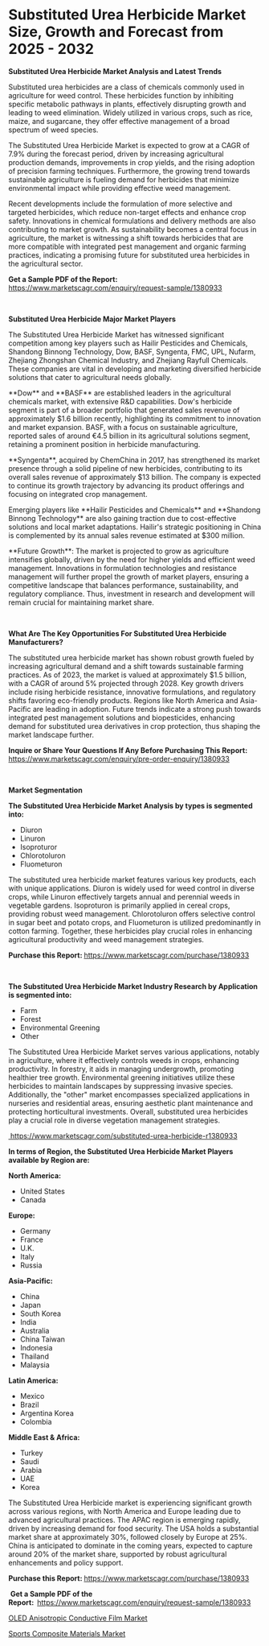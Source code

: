 <p><h1>Substituted Urea Herbicide Market Size, Growth and Forecast from 2025 - 2032</h1></p><p><strong>Substituted Urea Herbicide Market Analysis and Latest Trends</strong></p>
<p><p>Substituted urea herbicides are a class of chemicals commonly used in agriculture for weed control. These herbicides function by inhibiting specific metabolic pathways in plants, effectively disrupting growth and leading to weed elimination. Widely utilized in various crops, such as rice, maize, and sugarcane, they offer effective management of a broad spectrum of weed species.</p><p>The Substituted Urea Herbicide Market is expected to grow at a CAGR of 7.9% during the forecast period, driven by increasing agricultural production demands, improvements in crop yields, and the rising adoption of precision farming techniques. Furthermore, the growing trend towards sustainable agriculture is fueling demand for herbicides that minimize environmental impact while providing effective weed management. </p><p>Recent developments include the formulation of more selective and targeted herbicides, which reduce non-target effects and enhance crop safety. Innovations in chemical formulations and delivery methods are also contributing to market growth. As sustainability becomes a central focus in agriculture, the market is witnessing a shift towards herbicides that are more compatible with integrated pest management and organic farming practices, indicating a promising future for substituted urea herbicides in the agricultural sector.</p></p>
<p><strong>Get a Sample PDF of the Report:&nbsp;</strong> <a href="https://www.marketscagr.com/enquiry/request-sample/1380933?utm_campaign=2039&utm_medium=2&utm_source=Github&utm_content=ia&utm_term=02042025&utm_id=substituted-urea-herbicide">https://www.marketscagr.com/enquiry/request-sample/1380933</a></p>
<p>&nbsp;</p>
<p><strong>Substituted Urea Herbicide Major Market Players</strong></p>
<p><p>The Substituted Urea Herbicide Market has witnessed significant competition among key players such as Hailir Pesticides and Chemicals, Shandong Binnong Technology, Dow, BASF, Syngenta, FMC, UPL, Nufarm, Zhejiang Zhongshan Chemical Industry, and Zhejiang Rayfull Chemicals. These companies are vital in developing and marketing diversified herbicide solutions that cater to agricultural needs globally.</p><p>**Dow** and **BASF** are established leaders in the agricultural chemicals market, with extensive R&D capabilities. Dow's herbicide segment is part of a broader portfolio that generated sales revenue of approximately $1.6 billion recently, highlighting its commitment to innovation and market expansion. BASF, with a focus on sustainable agriculture, reported sales of around €4.5 billion in its agricultural solutions segment, retaining a prominent position in herbicide manufacturing.</p><p>**Syngenta**, acquired by ChemChina in 2017, has strengthened its market presence through a solid pipeline of new herbicides, contributing to its overall sales revenue of approximately $13 billion. The company is expected to continue its growth trajectory by advancing its product offerings and focusing on integrated crop management.</p><p>Emerging players like **Hailir Pesticides and Chemicals** and **Shandong Binnong Technology** are also gaining traction due to cost-effective solutions and local market adaptations. Hailir's strategic positioning in China is complemented by its annual sales revenue estimated at $300 million.</p><p>**Future Growth**: The market is projected to grow as agriculture intensifies globally, driven by the need for higher yields and efficient weed management. Innovations in formulation technologies and resistance management will further propel the growth of market players, ensuring a competitive landscape that balances performance, sustainability, and regulatory compliance. Thus, investment in research and development will remain crucial for maintaining market share.</p></p>
<p>&nbsp;</p>
<p><strong>What Are The Key Opportunities For Substituted Urea Herbicide Manufacturers?</strong></p>
<p><p>The substituted urea herbicide market has shown robust growth fueled by increasing agricultural demand and a shift towards sustainable farming practices. As of 2023, the market is valued at approximately $1.5 billion, with a CAGR of around 5% projected through 2028. Key growth drivers include rising herbicide resistance, innovative formulations, and regulatory shifts favoring eco-friendly products. Regions like North America and Asia-Pacific are leading in adoption. Future trends indicate a strong push towards integrated pest management solutions and biopesticides, enhancing demand for substituted urea derivatives in crop protection, thus shaping the market landscape further.</p></p>
<p><strong>Inquire or Share Your Questions If Any Before Purchasing This Report:</strong> <a href="https://www.marketscagr.com/enquiry/pre-order-enquiry/1380933?utm_campaign=2039&utm_medium=2&utm_source=Github&utm_content=ia&utm_term=02042025&utm_id=substituted-urea-herbicide">https://www.marketscagr.com/enquiry/pre-order-enquiry/1380933</a></p>
<p>&nbsp;</p>
<p><strong>Market Segmentation</strong></p>
<p><strong>The Substituted Urea Herbicide Market Analysis by types is segmented into:</strong></p>
<p><ul><li>Diuron</li><li>Linuron</li><li>Isoproturor</li><li>Chlorotoluron</li><li>Fluometuron</li></ul></p>
<p><p>The substituted urea herbicide market features various key products, each with unique applications. Diuron is widely used for weed control in diverse crops, while Linuron effectively targets annual and perennial weeds in vegetable gardens. Isoproturon is primarily applied in cereal crops, providing robust weed management. Chlorotoluron offers selective control in sugar beet and potato crops, and Fluometuron is utilized predominantly in cotton farming. Together, these herbicides play crucial roles in enhancing agricultural productivity and weed management strategies.</p></p>
<p><strong>Purchase this Report:&nbsp;</strong><a href="https://www.marketscagr.com/purchase/1380933?utm_campaign=2039&utm_medium=2&utm_source=Github&utm_content=ia&utm_term=02042025&utm_id=substituted-urea-herbicide">https://www.marketscagr.com/purchase/1380933</a></p>
<p>&nbsp;</p>
<p><strong>The Substituted Urea Herbicide Market Industry Research by Application is segmented into:</strong></p>
<p><ul><li>Farm</li><li>Forest</li><li>Environmental Greening</li><li>Other</li></ul></p>
<p><p>The Substituted Urea Herbicide Market serves various applications, notably in agriculture, where it effectively controls weeds in crops, enhancing productivity. In forestry, it aids in managing undergrowth, promoting healthier tree growth. Environmental greening initiatives utilize these herbicides to maintain landscapes by suppressing invasive species. Additionally, the "other" market encompasses specialized applications in nurseries and residential areas, ensuring aesthetic plant maintenance and protecting horticultural investments. Overall, substituted urea herbicides play a crucial role in diverse vegetation management strategies.</p></p>
<p><a href="https://www.marketscagr.com/substituted-urea-herbicide-r1380933?utm_campaign=2039&utm_medium=2&utm_source=Github&utm_content=ia&utm_term=02042025&utm_id=substituted-urea-herbicide">&nbsp;https://www.marketscagr.com/substituted-urea-herbicide-r1380933</a></p>
<p><strong>In terms of Region, the Substituted Urea Herbicide Market Players available by Region are:</strong></p>
<p>
    <p> <strong> North America: </strong>
        <ul>
            <li>United States</li>
            <li>Canada</li>
        </ul>
        </p> 
    <p> <strong> Europe: </strong>
        <ul>
            <li>Germany</li>
            <li>France</li>
            <li>U.K.</li>
            <li>Italy</li>
            <li>Russia</li>
        </ul>
        </p> 
    <p> <strong> Asia-Pacific: </strong>
        <ul>
            <li>China</li>
            <li>Japan</li>
            <li>South Korea</li>
            <li>India</li>
            <li>Australia</li>
            <li>China Taiwan</li>
            <li>Indonesia</li>
            <li>Thailand</li>
            <li>Malaysia</li>
        </ul>
        </p> 
    <p> <strong> Latin America: </strong>
        <ul>
            <li>Mexico</li>
            <li>Brazil</li>
            <li>Argentina Korea</li>
            <li>Colombia</li>
        </ul>
        </p> 
    <p> <strong> Middle East & Africa: </strong>
        <ul>
            <li>Turkey</li>
            <li>Saudi</li>
            <li>Arabia</li>
            <li>UAE</li>
            <li>Korea</li>
        </ul>
    </p>
    </p>
<p><p>The Substituted Urea Herbicide market is experiencing significant growth across various regions, with North America and Europe leading due to advanced agricultural practices. The APAC region is emerging rapidly, driven by increasing demand for food security. The USA holds a substantial market share at approximately 30%, followed closely by Europe at 25%. China is anticipated to dominate in the coming years, expected to capture around 20% of the market share, supported by robust agricultural enhancements and policy support.</p></p>
<p><strong>Purchase this Report: </strong><a href="https://www.marketscagr.com/purchase/1380933?utm_campaign=2039&utm_medium=2&utm_source=Github&utm_content=ia&utm_term=02042025&utm_id=substituted-urea-herbicide">https://www.marketscagr.com/purchase/1380933</a></p>
<p>&nbsp;<strong>Get a Sample PDF of the Report:&nbsp;&nbsp;</strong><a href="https://www.marketscagr.com/enquiry/request-sample/1380933?utm_campaign=2039&utm_medium=2&utm_source=Github&utm_content=ia&utm_term=02042025&utm_id=substituted-urea-herbicide">https://www.marketscagr.com/enquiry/request-sample/1380933</a></p>
<p><strong></strong></p>
<p><p><a href="https://github.com/bozzoquishmd/Market-Research-Report-List-1/blob/main/oled-anisotropic-conductive-film-market.md?utm_campaign=2039&utm_medium=2&utm_source=Github&utm_content=ia&utm_term=02042025&utm_id=substituted-urea-herbicide">OLED Anisotropic Conductive Film Market</a></p><p><a href="https://github.com/fabrehugessf/Market-Research-Report-List-1/blob/main/sports-composite-materials-market.md?utm_campaign=2039&utm_medium=2&utm_source=Github&utm_content=ia&utm_term=02042025&utm_id=substituted-urea-herbicide">Sports Composite Materials Market</a></p></p>